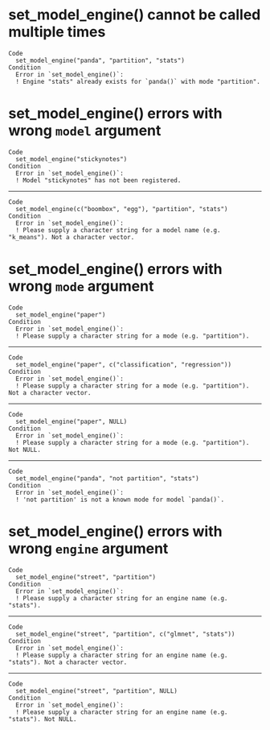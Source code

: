 # set_model_engine() cannot be called multiple times

    Code
      set_model_engine("panda", "partition", "stats")
    Condition
      Error in `set_model_engine()`:
      ! Engine "stats" already exists for `panda()` with mode "partition".

# set_model_engine() errors with wrong `model` argument

    Code
      set_model_engine("stickynotes")
    Condition
      Error in `set_model_engine()`:
      ! Model "stickynotes" has not been registered.

---

    Code
      set_model_engine(c("boombox", "egg"), "partition", "stats")
    Condition
      Error in `set_model_engine()`:
      ! Please supply a character string for a model name (e.g. "k_means"). Not a character vector.

# set_model_engine() errors with wrong `mode` argument

    Code
      set_model_engine("paper")
    Condition
      Error in `set_model_engine()`:
      ! Please supply a character string for a mode (e.g. "partition").

---

    Code
      set_model_engine("paper", c("classification", "regression"))
    Condition
      Error in `set_model_engine()`:
      ! Please supply a character string for a mode (e.g. "partition"). Not a character vector.

---

    Code
      set_model_engine("paper", NULL)
    Condition
      Error in `set_model_engine()`:
      ! Please supply a character string for a mode (e.g. "partition"). Not NULL.

---

    Code
      set_model_engine("panda", "not partition", "stats")
    Condition
      Error in `set_model_engine()`:
      ! 'not partition' is not a known mode for model `panda()`.

# set_model_engine() errors with wrong `engine` argument

    Code
      set_model_engine("street", "partition")
    Condition
      Error in `set_model_engine()`:
      ! Please supply a character string for an engine name (e.g. "stats").

---

    Code
      set_model_engine("street", "partition", c("glmnet", "stats"))
    Condition
      Error in `set_model_engine()`:
      ! Please supply a character string for an engine name (e.g. "stats"). Not a character vector.

---

    Code
      set_model_engine("street", "partition", NULL)
    Condition
      Error in `set_model_engine()`:
      ! Please supply a character string for an engine name (e.g. "stats"). Not NULL.

